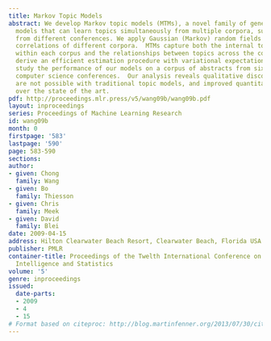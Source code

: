 ```yaml
---
title: Markov Topic Models
abstract: We develop Markov topic models (MTMs), a novel family of generative graphical
  models that can learn topics simultaneously from multiple corpora, such as papers
  from different conferences. We apply Gaussian (Markov) random fields to model the
  correlations of different corpora.  MTMs capture both the internal topic structure
  within each corpus and the relationships between topics across the corpora.  We
  derive an efficient estimation procedure with variational expectation-maximization.  We
  study the performance of our models on a corpus of abstracts from six different
  computer science conferences.  Our analysis reveals qualitative discoveries that
  are not possible with traditional topic models, and improved quantitative performance
  over the state of the art.
pdf: http://proceedings.mlr.press/v5/wang09b/wang09b.pdf
layout: inproceedings
series: Proceedings of Machine Learning Research
id: wang09b
month: 0
firstpage: '583'
lastpage: '590'
page: 583-590
sections: 
author:
- given: Chong
  family: Wang
- given: Bo
  family: Thiesson
- given: Chris
  family: Meek
- given: David
  family: Blei
date: 2009-04-15
address: Hilton Clearwater Beach Resort, Clearwater Beach, Florida USA
publisher: PMLR
container-title: Proceedings of the Twelth International Conference on Artificial
  Intelligence and Statistics
volume: '5'
genre: inproceedings
issued:
  date-parts:
  - 2009
  - 4
  - 15
# Format based on citeproc: http://blog.martinfenner.org/2013/07/30/citeproc-yaml-for-bibliographies/
---
```

